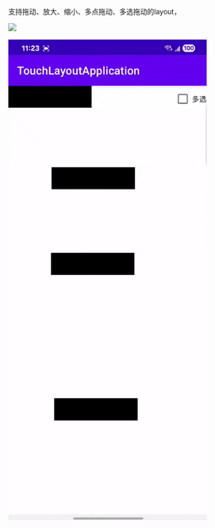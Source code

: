 支持拖动、放大、缩小、多点拖动、多选拖动的layout，

![](https://github.com/jiashuaishuai/TouchLayoutApplication/blob/main/imgs/7bafc1bdea5508a4f7aa5a2f3bb968f1.gif)




![](https://github.com/jiashuaishuai/TouchLayoutApplication/blob/main/imgs/557a81be85a32402a4e820b5dd07234c.gif)

